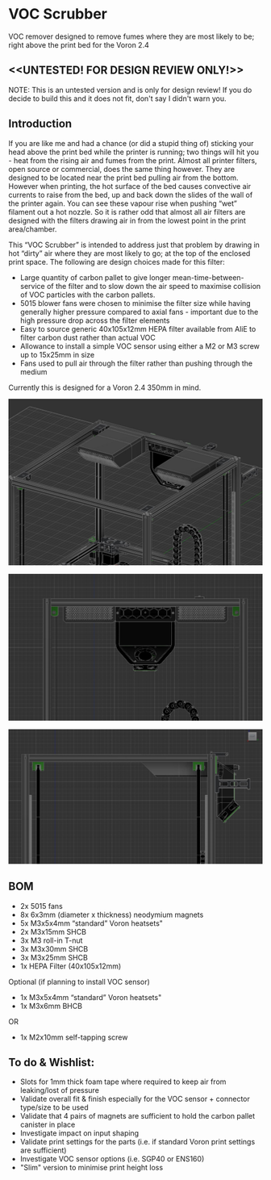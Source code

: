 # VOC Scrubber
VOC remover designed to remove fumes where they are most likely to be; right above the print bed for the Voron 2.4



## <<UNTESTED! FOR DESIGN REVIEW ONLY!>>

NOTE: This is an untested version and is only for design review! If you do decide to build this and it does not fit, don't say I didn't warn you. 


## Introduction

If you are like me and had a chance (or did a stupid thing of) sticking your head above the print bed while the printer is running; two things will hit you - heat from the rising air and fumes from the print. Almost all printer filters, open source or commercial, does the same thing however. They are designed to be located near the print bed pulling air from the bottom. However when printing, the hot surface of the bed causes convective air currents to raise from the bed, up and back down the slides of the wall of the printer again. You can see these vapour rise when pushing “wet” filament out a hot nozzle. So it is rather odd that almost all air filters are designed with the filters drawing air in from the lowest point in the print area/chamber. 

This  “VOC Scrubber” is intended to address just that problem by drawing in hot “dirty” air where they are most likely to go; at the top of the enclosed print space. The following are design choices made for this filter: 

- Large quantity of carbon pallet to give longer mean-time-between-service of the filter and to slow down the air speed to maximise collision of VOC particles with the carbon pallets. 
- 5015 blower fans were chosen to minimise the filter size while having generally higher pressure compared to axial fans - important due to the high pressure drop across the filter elements
- Easy to source generic 40x105x12mm HEPA filter available from AliE to filter carbon dust rather than actual VOC
- Allowance to install a simple VOC sensor using either a M2 or M3 screw up to  15x25mm in size
- Fans used to pull air through the filter rather than pushing through the medium 

Currently this is designed for a Voron 2.4 350mm in mind. 

![](Images/TopISO.JPG)

![](Images/Front.JPG)

![](Images/Side.JPG)

## BOM

- 2x 5015 fans
- 8x 6x3mm (diameter x thickness) neodymium magnets
- 5x M3x5x4mm “standard” Voron heatsets" 
- 2x M3x15mm SHCB
- 3x M3 roll-in T-nut
- 3x M3x30mm SHCB
- 3x M3x25mm SHCB
- 1x HEPA Filter (40x105x12mm)



Optional (if planning to install VOC sensor)

- 1x M3x5x4mm “standard” Voron heatsets" 
- 1x M3x6mm BHCB

OR

- 1x M2x10mm self-tapping screw



## To do & Wishlist:

- Slots for 1mm thick foam tape where required to keep air from leaking/lost of pressure
- Validate overall fit & finish especially for the VOC sensor + connector type/size to be used
- Validate that 4 pairs of magnets are sufficient to hold the carbon pallet canister in place
- Investigate impact on input shaping
- Validate print settings for the parts (i.e. if standard Voron print settings are sufficient)
- Investigate VOC sensor options (i.e. SGP40 or ENS160)
- "Slim" version to minimise print height loss
